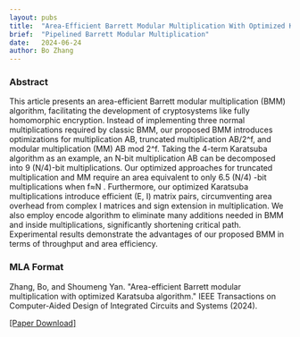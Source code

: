 ```yaml
---
layout: pubs
title:  "Area-Efficient Barrett Modular Multiplication With Optimized Karatsuba Algorithm"
brief:  "Pipelined Barrett Modular Multiplication"
date:   2024-06-24
author: Bo Zhang
---
```


### Abstract

This article presents an area-efficient Barrett modular multiplication (BMM) algorithm, facilitating the development of cryptosystems like fully homomorphic encryption. Instead of implementing three normal multiplications required by classic BMM, our proposed BMM introduces optimizations for multiplication AB, truncated multiplication AB/2^f, and modular multiplication (MM) AB mod 2^f. Taking the 4-term Karatsuba algorithm as an example, an N-bit multiplication AB can be decomposed into 9 (N/4)-bit multiplications. Our optimized approaches for truncated multiplication and MM require an area equivalent to only 6.5 (N/4) -bit multiplications when f≈N . Furthermore, our optimized Karatsuba multiplications introduce efficient (E, I) matrix pairs, circumventing area overhead from complex I matrices and sign extension in multiplication. We also employ encode algorithm to eliminate many additions needed in BMM and inside multiplications, significantly shortening critical path. Experimental results demonstrate the advantages of our proposed BMM in terms of throughput and area efficiency.

### MLA Format

Zhang, Bo, and Shoumeng Yan. "Area-efficient Barrett modular multiplication with optimized Karatsuba algorithm." IEEE Transactions on Computer-Aided Design of Integrated Circuits and Systems (2024).

[[Paper Download]](https://ieeexplore.ieee.org/document/10557644)

